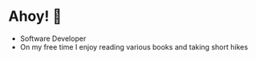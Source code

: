 # Ahoy! 👋

* Software Developer
* On my free time I enjoy reading various books and taking short hikes
